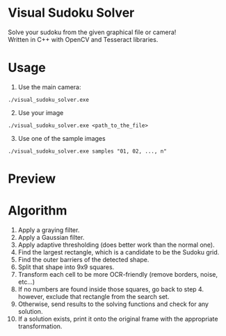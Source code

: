 # Visual Sudoku Solver
Solve your sudoku from the given graphical file or camera!<br/>
Written in C++ with OpenCV and Tesseract libraries.

# Usage
1. Use the main camera:
```
./visual_sudoku_solver.exe
```
2. Use your image
```
./visual_sudoku_solver.exe <path_to_the_file>
```
3. Use one of the sample images
```
./visual_sudoku_solver.exe samples "01, 02, ..., n"
```

# Preview

# Algorithm
1. Apply a graying filter.
2. Apply a Gaussian filter.
3. Apply adaptive thresholding (does better work than the normal one).
4. Find the largest rectangle, which is a candidate to be the Sudoku grid.
5. Find the outer barriers of the detected shape.
6. Split that shape into 9x9 squares.
7. Transform each cell to be more OCR-friendly (remove borders, noise, etc...)
8. If no numbers are found inside those squares, go back to step 4. however, exclude that rectangle from the search set.
9. Otherwise, send results to the solving functions and check for any solution.
10. If a solution exists, print it onto the original frame with the appropriate transformation.